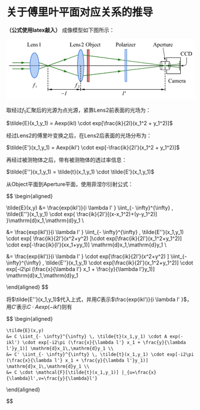 
# 关于傅里叶平面对应关系的推导
**（公式使用latex敲入）**
成像模型如下图所示：

![image1](https://github.com/Hao-Xu-optics/MyBlog/blob/master/images/%E6%88%90%E5%83%8F%E6%A8%A1%E5%9E%8B.png)


取经过$f_1$汇聚后的光源为点光源，紧靠Lens2前表面的光场为：

$\tilde{E}(x_1,y_1) = Aexp(ikl) \cdot exp[\frac{ik}{2l}(x_1^2 + y_1^2)]$

经过Lens2的傅里叶变换之后，在Lens2后表面的光场分布为：

$\tilde{E'}(x_1,y_1) = Aexp(ikl') \cdot exp[-\frac{ik}{2l'}(x_1^2 + y_1^2)]$

再经过被测物体之后，带有被测物体的透过率信息：

$\tilde{E''}(x_1,y_1) = \tilde{t}(x_1,y_1) \cdot \tilde{E'}(x_1,y_1)$

从Object平面到Aperture平面，使用菲涅尔衍射公式：
 
$$
\begin{aligned}

\tilde{E}(x,y) 
&= \frac{exp(ikl')}{i \lambda l' }  \iint_{- \infty}^{\infty} \, \tilde{E''}(x_1,y_1) \cdot exp\{ \frac{ik}{2l'}[(x-x_1^2)+(y-y_1^2)] \}\mathrm{d}x_1\,\mathrm{d}y_1 \\ 

&= \frac{exp(ikl')}{i \lambda l' } \iint_{- \infty}^{\infty} \, \tilde{E''}(x_1,y_1) \cdot exp[ \frac{ik}{2l'}(x^2+y^2) ]\cdot exp[\frac{ik}{2l'}(x_1^2+y_1^2)] \cdot exp[-\frac{ik}{l'}(xx_1+yy_1)] \mathrm{d}x_1\,\mathrm{d}y_1 \\

&= \frac{exp(ikl')}{i \lambda l' } \cdot exp[\frac{ik}{2l'}(x^2+y^2) ] \iint_{- \infty}^{\infty} \, \tilde{E''}(x_1,y_1) \cdot exp[\frac{ik}{2l'}(x_1^2+y_1^2)] \cdot exp[-i2\pi (\frac{x}{\lambda l'} x_1 + \frac{y}{\lambda l'}y_1)] \mathrm{d}x_1\,\mathrm{d}y_1
    
\end{aligned}
$$

将$\tilde{E''}(x_1,y_1)$代入上式，并用$C$表示$\frac{exp(ikl')}{i \lambda l' }$，用$C'$表示$C\cdot A exp(-ikl')$则有

$$
\begin{aligned}

    \tilde{E}(x,y) 
    &= C \iint_{- \infty}^{\infty} \, \tilde{t}(x_1,y_1) \cdot A exp(-ikl') \cdot exp[-i2\pi (\frac{x}{\lambda l'} x_1 + \frac{y}{\lambda l'}y_1)] \mathrm{d}x_1\,\mathrm{d}y_1 \\
    &= C' \iint_{- \infty}^{\infty} \, \tilde{t}(x_1,y_1) \cdot exp[-i2\pi (\frac{x}{\lambda l'} x_1 + \frac{y}{\lambda l'}y_1)] \mathrm{d}x_1\,\mathrm{d}y_1 \\
    &= C \cdot \mathcal{F}[\tilde{t}(x_1,y_1)] |_{u=\frac{x}{\lambda}l',v=\frac{y}{\lambda}l'}

\end{aligned}


$$
